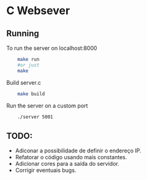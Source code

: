 # C Websever

## Running

To run the server on localhost:8000 

```bash
    make run 
    #or just
    make
```

Build server.c

```bash
    make build
```

Run the server on a custom port

```bash
    ./server 5001
```

## TODO:

- Adiconar a possibilidade de definir o endereço IP.
- Refatorar o código usando mais constantes.
- Adicionar cores para a saída do servidor.
- Corrigir eventuais bugs.
